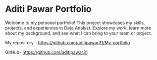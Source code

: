 # Aditi Pawar Portfolio
Welcome to my personal portfolio! This project showcases my skills, projects, and experiences in Data Analyst. Explore my work, learn more about my background, and see what I can bring to your team or project.

My repository - https://github.com/aditipawar31/My-portfolio

GitHub- https://github.com/aditipawar31

